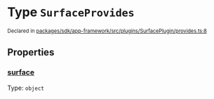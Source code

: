 # Type `SurfaceProvides`
<sub>Declared in [packages/sdk/app-framework/src/plugins/SurfacePlugin/provides.ts:8](https://github.com/dxos/dxos/blob/d2aae6ea4/packages/sdk/app-framework/src/plugins/SurfacePlugin/provides.ts#L8)</sub>




## Properties
### [surface](https://github.com/dxos/dxos/blob/d2aae6ea4/packages/sdk/app-framework/src/plugins/SurfacePlugin/provides.ts#L9)
Type: <code>object</code>





